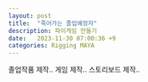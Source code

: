 ```yaml
---
layout: post
title:  "죽어가는 졸업예정자"
description: 파이게임 만들기
date:   2023-11-30 07:00:36 +9
categories: Rigging MAYA
---
```


졸업작품 제작.. 
게임 제작.. 
스토리보드 제작..
